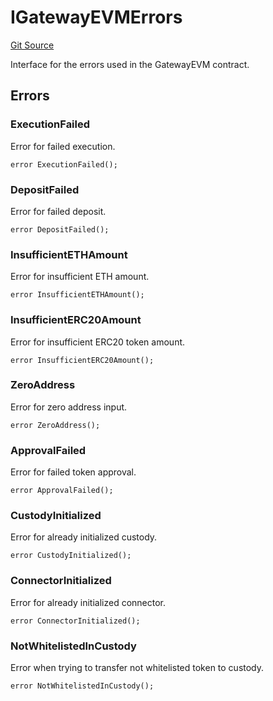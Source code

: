 # IGatewayEVMErrors
[Git Source](https://github.com/zeta-chain/protocol-contracts/blob/0d9bd97652a5b48cac02a68a671d223c054a0a52/contracts/evm/interfaces/IGatewayEVM.sol)

Interface for the errors used in the GatewayEVM contract.


## Errors
### ExecutionFailed
Error for failed execution.


```solidity
error ExecutionFailed();
```

### DepositFailed
Error for failed deposit.


```solidity
error DepositFailed();
```

### InsufficientETHAmount
Error for insufficient ETH amount.


```solidity
error InsufficientETHAmount();
```

### InsufficientERC20Amount
Error for insufficient ERC20 token amount.


```solidity
error InsufficientERC20Amount();
```

### ZeroAddress
Error for zero address input.


```solidity
error ZeroAddress();
```

### ApprovalFailed
Error for failed token approval.


```solidity
error ApprovalFailed();
```

### CustodyInitialized
Error for already initialized custody.


```solidity
error CustodyInitialized();
```

### ConnectorInitialized
Error for already initialized connector.


```solidity
error ConnectorInitialized();
```

### NotWhitelistedInCustody
Error when trying to transfer not whitelisted token to custody.


```solidity
error NotWhitelistedInCustody();
```

